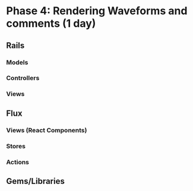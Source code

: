 # Phase 4: Rendering Waveforms and comments (1 day)

## Rails
### Models

### Controllers

### Views

## Flux
### Views (React Components)

### Stores

### Actions

## Gems/Libraries
